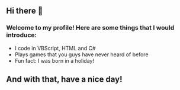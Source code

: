 ## Hi there 👋

### Welcome to my profile! Here are some things that I would introduce:
- I code in VBScript, HTML and C#
- Plays games that you guys have never heard of before
- Fun fact: I was born in a holiday!
## And with that, have a nice day!
